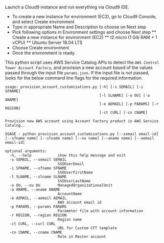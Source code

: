 
Launch a Cloud9 instance and run everything via Cloud9 IDE.

* To create a new instance for environment (EC2), go to Cloud9 Console, and select Create environment
* Type in appropriate Name and Description to choose on Next step
* Pick following options in Environment settings and choose Next step
** Create a new instance for environment (EC2)
** t2.micro (1 Gib RAM + 1 vCPU)
** Ubuntu Server 18.04 LTS
* Choose Create environment
* Once the environment is ready.

This python script uses AWS Service Catalog APIs to detect the `AWS Control Tower Account Factory`, and provision a new account based of the values passed through the input file `params.json`. If the input file is not passed, looks for the below command line flags for the required information.

```
usage: provision_account_customizations.py [-h] [-s SEMAIL] [-i SFNAME]
                                           [-l SLNAME] [-o OU] [-a ANAME]
                                           [-e AEMAIL] [-p PARAMS] [-r REGION]
                                           [-ct CURL] [-cn CNAME]

Provision new AWS account using Account Factory product in AWS Service Catalog..

USAGE : python provision_account_customizations.py [--semail email-id] [--sfname name] [--slname name] [--ou name] [--aname name] [--aemail email-id]

optional arguments:
  -h, --help            show this help message and exit
  -s SEMAIL, --semail SEMAIL
                        SSOUserEmail
  -i SFNAME, --sfname SFNAME
                        SSOUserFirstName
  -l SLNAME, --slname SLNAME
                        SSOUserLastName
  -o OU, --ou OU        ManagedOrganizationalUnit
  -a ANAME, --aname ANAME
                        AccountName
  -e AEMAIL, --aemail AEMAIL
                        AWS account email id
  -p PARAMS, --params PARAMS
                        Parameter file with account information
  -r REGION, --region REGION
                        Region name
  -ct CURL, --curl CURL
                        URL for Custom CFT template
  -cn CNAME, --cname CNAME
                        Role in Master account
```
